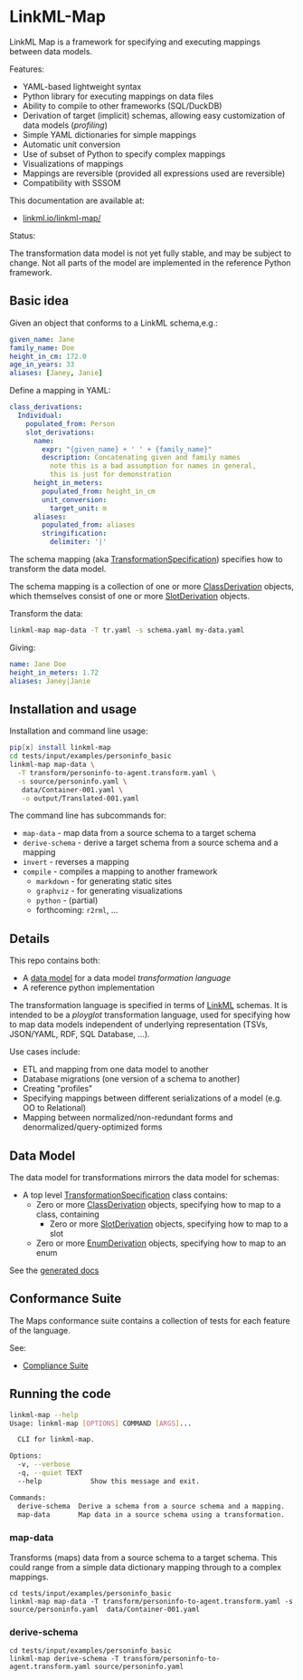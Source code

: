# LinkML-Map

LinkML Map is a framework for specifying and executing mappings between data models.

Features:

- YAML-based lightweight syntax
- Python library for executing mappings on data files
- Ability to compile to other frameworks (SQL/DuckDB)
- Derivation of target (implicit) schemas, allowing easy customization of data models (*profiling*)
- Simple YAML dictionaries for simple mappings
- Automatic unit conversion
- Use of subset of Python to specify complex mappings
- Visualizations of mappings
- Mappings are reversible (provided all expressions used are reversible)
- Compatibility with SSSOM

This documentation are available at:

- [linkml.io/linkml-map/](https://linkml.io/linkml-map/)

Status:

The transformation data model is not yet fully stable, and may be subject to change.
Not all parts of the model are implemented in the reference Python framework.

## Basic idea

Given an object that conforms to a LinkML schema,e.g.:

```yaml
given_name: Jane
family_name: Doe
height_in_cm: 172.0
age_in_years: 33
aliases: [Janey, Janie]
```

Define a mapping in YAML:

```yaml
class_derivations:
  Individual:
    populated_from: Person
    slot_derivations:
      name:
        expr: "{given_name} + ' ' + {family_name}"
        description: Concatenating given and family names
          note this is a bad assumption for names in general,
          this is just for demonstration
      height_in_meters:
        populated_from: height_in_cm
        unit_conversion:
          target_unit: m
      aliases:
        populated_from: aliases
        stringification:
          delimiter: '|'
```

The schema mapping (aka [TransformationSpecification](schema/TransformationSpecification.md)) specifies how to transform the data model.

The schema mapping is a collection of one or more [ClassDerivation](schema/ClassDerivation.md) objects,
which themselves consist of one or more [SlotDerivation](schema/SlotDerivation.md) objects.

Transform the data:

```bash
linkml-map map-data -T tr.yaml -s schema.yaml my-data.yaml
```

Giving:

```yaml
name: Jane Doe
height_in_meters: 1.72
aliases: Janey|Janie
```

## Installation and usage

Installation and command line usage:

```bash
pip[x] install linkml-map
cd tests/input/examples/personinfo_basic
linkml-map map-data \
  -T transform/personinfo-to-agent.transform.yaml \
  -s source/personinfo.yaml \
   data/Container-001.yaml \
   -o output/Translated-001.yaml
```

The command line has subcommands for:

- `map-data` - map data from a source schema to a target schema
- `derive-schema` - derive a target schema from a source schema and a mapping
- `invert` - reverses a mapping
- `compile` - compiles a mapping to another framework
    - `markdown` - for generating static sites
    - `graphviz` - for generating visualizations
    - `python` - (partial)
    - forthcoming: `r2rml`, ...
 
## Details

This repo contains both:

- A [data model](schema/) for a data model *transformation language*
- A reference python implementation

The transformation language is specified in terms of [LinkML](https://linkml.io) schemas.
It is intended to be a *ployglot* transformation language, used for
specifying how to map data models independent of underlying representation
(TSVs, JSON/YAML, RDF, SQL Database, ...).

Use cases include:

- ETL and mapping from one data model to another
- Database migrations (one version of a schema to another)
- Creating "profiles"
- Specifying mappings between different serializations of a model (e.g. OO to Relational)
- Mapping between normalized/non-redundant forms and denormalized/query-optimized forms


## Data Model

The data model for transformations mirrors the data model for schemas:

- A top level [TransformationSpecification](schema/TransformationSpecification.md) class contains:
   - Zero or more [ClassDerivation](schema/ClassDerivation.md) objects, specifying how to map to a class, containing
       - Zero or more [SlotDerivation](schema/SlotDerivation.md) objects, specifying how to map to a slot
   - Zero or more [EnumDerivation](schema/EnumDerivation.md) objects, specifying how to map to an enum

See the [generated docs](schema/index.md)

## Conformance Suite

The Maps conformance suite contains a collection of tests for each feature of the language.

See:

* [Compliance Suite](specification/compliance.md)


## Running the code

```bash
linkml-map --help
Usage: linkml-map [OPTIONS] COMMAND [ARGS]...

  CLI for linkml-map.

Options:
  -v, --verbose
  -q, --quiet TEXT
  --help            Show this message and exit.

Commands:
  derive-schema  Derive a schema from a source schema and a mapping.
  map-data       Map data in a source schema using a transformation.
```

### map-data

Transforms (maps) data from a source schema to a target schema. This could range from a simple data dictionary mapping
through to a complex mappings.

```
cd tests/input/examples/personinfo_basic
linkml-map map-data -T transform/personinfo-to-agent.transform.yaml -s source/personinfo.yaml  data/Container-001.yaml
```

### derive-schema

```
cd tests/input/examples/personinfo_basic
linkml-map derive-schema -T transform/personinfo-to-agent.transform.yaml source/personinfo.yaml
```

